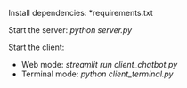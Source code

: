 Install dependencies: *requirements.txt

Start the server: *python server.py*

Start the client:
- Web mode: *streamlit run client_chatbot.py*
- Terminal mode: *python client_terminal.py*